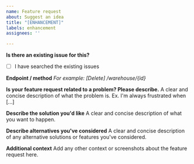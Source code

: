 ```yaml
---
name: Feature request
about: Suggest an idea
title: "[ENHANCEMENT]"
labels: enhancement
assignees: ''

---
```


**Is there an existing issue for this?**
- [ ] I have searched the existing issues

**Endpoint / method**
_For example: [Delete] /warehouse/{id}_

**Is your feature request related to a problem? Please describe.**
A clear and concise description of what the problem is. Ex. I'm always frustrated when [...]

**Describe the solution you'd like**
A clear and concise description of what you want to happen.

**Describe alternatives you've considered**
A clear and concise description of any alternative solutions or features you've considered.

**Additional context**
Add any other context or screenshots about the feature request here.
